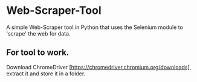# Web-Scraper-Tool
A simple Web-Scraper tool in Python that uses the Selenium module to 'scrape' the web for data.

## For tool to work. 
Download ChromeDriver [https://chromedriver.chromium.org/downloads], extract it and store it in a folder.

